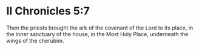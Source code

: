 # II Chronicles 5:7

Then the priests brought the ark of the covenant of the Lord to its place, in the inner sanctuary of the house, in the Most Holy Place, underneath the wings of the cherubim.
